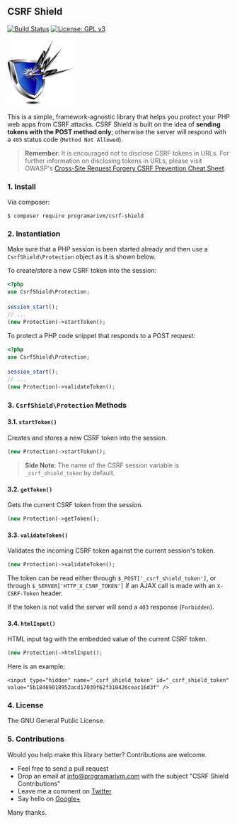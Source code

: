 ## CSRF Shield

[![Build Status](https://travis-ci.org/programarivm/csrf-shield.svg?branch=master)](https://travis-ci.org/programarivm/csrf-shield)
[![License: GPL v3](https://img.shields.io/badge/License-GPL%20v3-blue.svg)](https://www.gnu.org/licenses/gpl-3.0)

![CSRF Shield](/resources/csrf-shield.jpg?raw=true)

This is a simple, framework-agnostic library that helps you protect your PHP web apps from CSRF attacks.  CSRF Shield is built on the idea of **sending tokens with the POST method only**; otherwise the server will respond with a `405` status code (`Method Not Allowed`).

> **Remember**: It is encouraged not to disclose CSRF tokens in URLs. For further information on disclosing tokens in URLs, please visit OWASP's <a href="https://www.owasp.org/index.php/Cross-Site_Request_Forgery_(CSRF)_Prevention_Cheat_Sheet#Disclosure_of_Token_in_URL">Cross-Site Request Forgery CSRF Prevention Cheat Sheet</a>.

### 1. Install

Via composer:

    $ composer require programarivm/csrf-shield

### 2. Instantiation

Make sure that a PHP session is been started already and then use a `CsrfShield\Protection` object as it is shown below.

To create/store a new CSRF token into the session:

```php
<?php
use CsrfShield\Protection;

session_start();
// ...
(new Protection)->startToken();
```

To protect a PHP code snippet that responds to a POST request:

```php
<?php
use CsrfShield\Protection;

session_start();
// ...
(new Protection)->validateToken();
```

### 3. `CsrfShield\Protection` Methods

#### 3.1. `startToken()`

Creates and stores a new CSRF token into the session.

```php
(new Protection)->startToken();
```

> **Side Note**: The name of the CSRF session variable is `_csrf_shield_token` by default.

#### 3.2. `getToken()`

Gets the current CSRF token from the session.

```php
(new Protection)->getToken();
```

#### 3.3. `validateToken()`

Validates the incoming CSRF token against the current session's token.

```php
(new Protection)->validateToken();
```

The token can be read either through `$_POST['_csrf_shield_token']`, or through `$_SERVER['HTTP_X_CSRF_TOKEN']` if an AJAX call is made with an `X-CSRF-Token` header.

If the token is not valid the server will send a `403` response (`Forbidden`).

#### 3.4. `htmlInput()`

HTML input tag with the embedded value of the current CSRF token.

```php
(new Protection)->htmlInput();
```

Here is an example:

    <input type="hidden" name="_csrf_shield_token" id="_csrf_shield_token" value="5b18469018952acd17039f62f310426ceac16d3f" />

### 4. License

The GNU General Public License.

### 5. Contributions

Would you help make this library better? Contributions are welcome.

- Feel free to send a pull request
- Drop an email at info@programarivm.com with the subject "CSRF Shield Contributions"
- Leave me a comment on [Twitter](https://twitter.com/programarivm)
- Say hello on [Google+](https://plus.google.com/+Programarivm)

Many thanks.
